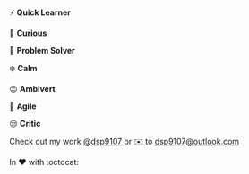 :zap: **Quick Learner**

:raising_hand: **Curious**

:muscle: **Problem Solver**

:snowflake: **Calm**

:wink: **Ambivert**

:dash: **Agile**

:unamused: **Critic**

Check out my work [@dsp9107](github.com/dsp9107) or :envelope: to [dsp9107](mailto:dsp9107@outlook.com?subject=[GitHub]%20Might%20Be%20Important)@[outlook.com](https://outlook.live.com)

In :heart: with :octocat:
